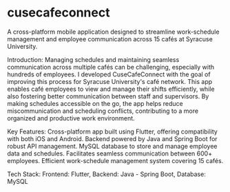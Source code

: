 # cusecafeconnect

A cross-platform mobile application designed to streamline work-schedule management and employee communication across 15 cafés at Syracuse University.

Introduction:
Managing schedules and maintaining seamless communication across multiple cafés can be challenging, especially with hundreds of employees. I developed CuseCafeConnect with the goal of improving this process for Syracuse University's café network. This app enables café employees to view and manage their shifts efficiently, while also fostering better communication between staff and supervisors. By making schedules accessible on the go, the app helps reduce miscommunication and scheduling conflicts, contributing to a more organized and productive work environment.

Key Features:
Cross-platform app built using Flutter, offering compatibility with both iOS and Android.
Backend powered by Java and Spring Boot for robust API management.
MySQL database to store and manage employee data and schedules.
Facilitates seamless communication between 600+ employees.
Efficient work-schedule management system covering 15 cafés.

Tech Stack:
Frontend: Flutter,
Backend: Java - Spring Boot,
Database: MySQL


